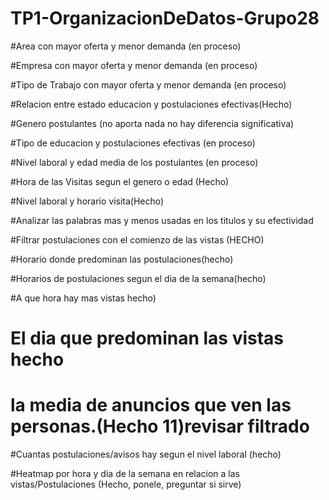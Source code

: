 # TP1-OrganizacionDeDatos-Grupo28

#Area con mayor oferta y menor demanda (en proceso)

#Empresa con mayor oferta y menor demanda (en proceso)

#Tipo de Trabajo con mayor oferta y menor demanda (en proceso)

#Relacion entre estado educacion y postulaciones efectivas(Hecho)

#Genero postulantes (no aporta nada no hay diferencia significativa)

#Tipo de educacion y postulaciones efectivas (en proceso)

#Nivel laboral y edad media de los postulantes (en proceso)

#Hora de las Visitas segun el genero o edad (Hecho)

#Nivel laboral y horario visita(Hecho)

#Analizar las palabras mas y menos usadas en los titulos y su efectividad

#Filtrar postulaciones con el comienzo de las vistas (HECHO)

#Horario donde predominan las postulaciones(hecho)

#Horarios de postulaciones segun el dia de la semana(hecho)

#A que hora hay mas vistas hecho)

# El dia que predominan las vistas hecho

# la media de anuncios que ven las personas.(Hecho 11)revisar filtrado

#Cuantas postulaciones/avisos hay segun el nivel laboral (hecho)

#Heatmap por hora y dia de la semana en relacion a las vistas/Postulaciones (Hecho, ponele, preguntar si sirve)
